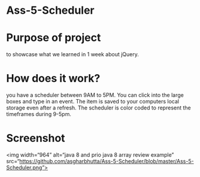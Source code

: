 # Ass-5-Scheduler

# Purpose of project

to showcase what we learned in 1 week about jQuery.

# How does it work?

you have a scheduler between 9AM to 5PM.  You can click into the large boxes and type in an event.  The item is saved to your computers local storage even after a refresh.  The scheduler is color coded to represent the timeframes during 9-5pm.

# Screenshot
<img width=“964” alt=“java 8 and prio java 8  array review example” src=“https://github.com/asgharbhutta/Ass-5-Scheduler/blob/master/Ass-5-Scheduler.png”>


